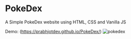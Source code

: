 # PokeDex
A Simple PokeDex website using HTML, CSS and Vanilla JS

Demo: (https://prabhjotdev.github.io/PokeDex/)
![pokedex](https://user-images.githubusercontent.com/25836723/180668476-71ab5533-4744-4939-8b78-84557f58da9a.jpg)
